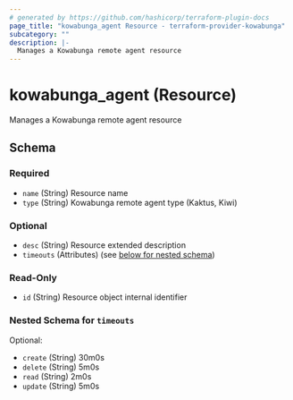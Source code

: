 ```yaml
---
# generated by https://github.com/hashicorp/terraform-plugin-docs
page_title: "kowabunga_agent Resource - terraform-provider-kowabunga"
subcategory: ""
description: |-
  Manages a Kowabunga remote agent resource
---
```


# kowabunga_agent (Resource)

Manages a Kowabunga remote agent resource



<!-- schema generated by tfplugindocs -->
## Schema

### Required

- `name` (String) Resource name
- `type` (String) Kowabunga remote agent type (Kaktus, Kiwi)

### Optional

- `desc` (String) Resource extended description
- `timeouts` (Attributes) (see [below for nested schema](#nestedatt--timeouts))

### Read-Only

- `id` (String) Resource object internal identifier

<a id="nestedatt--timeouts"></a>
### Nested Schema for `timeouts`

Optional:

- `create` (String) 30m0s
- `delete` (String) 5m0s
- `read` (String) 2m0s
- `update` (String) 5m0s

